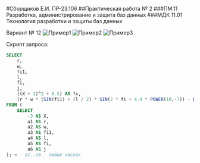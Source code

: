 #Сборщиков Е.И. ПР-23.106 
##Практическая работа № 2
###ПМ.11 Разработка, администрирование и защита баз данных
###МДК 11.01 Технология разработки и защиты баз данных

Вариант № 12
<image src="/home/egor/Documents/PR2/primer1.jpg" alt="Пример1">
<image src="/home/egor/Documents/PR2/primer2.jpg" alt="Пример2">
<image src="/home/egor/Documents/PR2/primer3.jpg" alt="Пример3">

Скрипт запроса:
``` sql
SELECT
    r,
    w,
    fi1,
    l,
    fi,
    j,
    ((X + 1)^2 + 0.5) AS fx,
    (r * w * (SIN(fi1) + (l / 2) * SIN(2 * fi + 4.9 * POWER(10,-7)) - POWER(l,j) * COS(fi1))) AS y
FROM (
    SELECT
        -3 AS X,
        a1 AS r,
        a2 AS w,
        a3 AS fi1,
        a4 AS l,
        a5 AS fi,
        a6 AS j
); <-- a1..a6 - любые числа>
```
